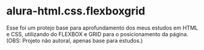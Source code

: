 # alura-html.css.flexboxgrid
Esse foi um protejo base para aprofundamento dos meus estudos em HTML e CSS, utilizando do FLEXBOX e GRID para o posicionamento da página. (OBS: Projeto não autoral, apenas base para estudos.)
